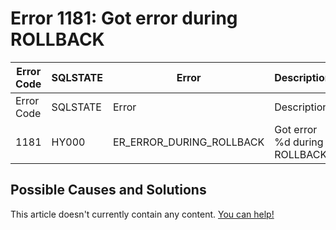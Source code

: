 
# Error 1181: Got error during ROLLBACK


| Error Code | SQLSTATE | Error | Description |
| --- | --- | --- | --- |
| Error Code | SQLSTATE | Error | Description |
| 1181 | HY000 | ER_ERROR_DURING_ROLLBACK | Got error %d during ROLLBACK |




## Possible Causes and Solutions


This article doesn't currently contain any content. [You can help!](/kb/en/writing-and-editing-knowledge-base-articles/)

